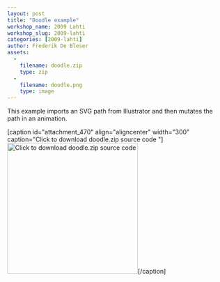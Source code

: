 ```yaml
---
layout: post
title: "Doodle example"
workshop_name: 2009 Lahti
workshop_slug: 2009-lahti
categories: [2009-lahti]
author: Frederik De Bleser
assets:
  -
    filename: doodle.zip
    type: zip
  -
    filename: doodle.png
    type: image
---
```

This example imports an SVG path from Illustrator and then mutates the path in an animation.

[caption id="attachment_470" align="aligncenter" width="300" caption="Click to download doodle.zip source code "]<a href="http://workshops.nodebox.net/2009/wp-content/uploads/doodle.zip"><img class="size-medium wp-image-470" title="doodle" src="http://workshops.nodebox.net/2009/wp-content/uploads/doodle-300x300.png" alt="Click to download doodle.zip source code" width="300" height="300" /></a>[/caption]
